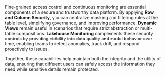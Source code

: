 Fine-grained access control and continuous monitoring are essential components of a secure and trustworthy data platform. By applying **Row and Column Security**, you can centralize masking and filtering rules at the table level, simplifying governance, and improving performance. **Dynamic Views** remain useful in scenarios that require strict abstraction or multi-table compositions. **Lakehouse Monitoring** complements these security controls by providing visibility into data quality and model behavior over time, enabling teams to detect anomalies, track drift, and respond proactively to issues. 

Together, these capabilities help maintain both the integrity and the utility of data, ensuring that different users can safely access the information they need while sensitive details remain protected.